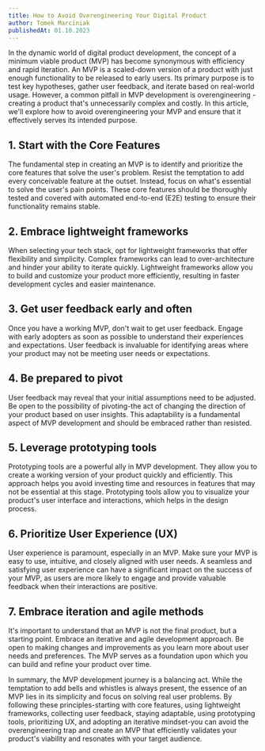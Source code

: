 ```yaml
---
title: How to Avoid Overengineering Your Digital Product
author: Tomek Marciniak
publishedAt: 01.10.2023
---
```


In the dynamic world of digital product development, the concept of a minimum viable product (MVP) has become synonymous with efficiency and rapid iteration. An MVP is a scaled-down version of a product with just enough functionality to be released to early users. Its primary purpose is to test key hypotheses, gather user feedback, and iterate based on real-world usage. However, a common pitfall in MVP development is overengineering - creating a product that's unnecessarily complex and costly. In this article, we'll explore how to avoid overengineering your MVP and ensure that it effectively serves its intended purpose.

## 1. Start with the Core Features

The fundamental step in creating an MVP is to identify and prioritize the core features that solve the user's problem. Resist the temptation to add every conceivable feature at the outset. Instead, focus on what's essential to solve the user's pain points. These core features should be thoroughly tested and covered with automated end-to-end (E2E) testing to ensure their functionality remains stable.

## 2. Embrace lightweight frameworks

When selecting your tech stack, opt for lightweight frameworks that offer flexibility and simplicity. Complex frameworks can lead to over-architecture and hinder your ability to iterate quickly. Lightweight frameworks allow you to build and customize your product more efficiently, resulting in faster development cycles and easier maintenance.

## 3. Get user feedback early and often

Once you have a working MVP, don't wait to get user feedback. Engage with early adopters as soon as possible to understand their experiences and expectations. User feedback is invaluable for identifying areas where your product may not be meeting user needs or expectations.

## 4. Be prepared to pivot

User feedback may reveal that your initial assumptions need to be adjusted. Be open to the possibility of pivoting-the act of changing the direction of your product based on user insights. This adaptability is a fundamental aspect of MVP development and should be embraced rather than resisted.

## 5. Leverage prototyping tools

Prototyping tools are a powerful ally in MVP development. They allow you to create a working version of your product quickly and efficiently. This approach helps you avoid investing time and resources in features that may not be essential at this stage. Prototyping tools allow you to visualize your product's user interface and interactions, which helps in the design process.

## 6. Prioritize User Experience (UX)

User experience is paramount, especially in an MVP. Make sure your MVP is easy to use, intuitive, and closely aligned with user needs. A seamless and satisfying user experience can have a significant impact on the success of your MVP, as users are more likely to engage and provide valuable feedback when their interactions are positive.

## 7. Embrace iteration and agile methods

It's important to understand that an MVP is not the final product, but a starting point. Embrace an iterative and agile development approach. Be open to making changes and improvements as you learn more about user needs and preferences. The MVP serves as a foundation upon which you can build and refine your product over time.

In summary, the MVP development journey is a balancing act. While the temptation to add bells and whistles is always present, the essence of an MVP lies in its simplicity and focus on solving real user problems. By following these principles-starting with core features, using lightweight frameworks, collecting user feedback, staying adaptable, using prototyping tools, prioritizing UX, and adopting an iterative mindset-you can avoid the overengineering trap and create an MVP that efficiently validates your product's viability and resonates with your target audience.
